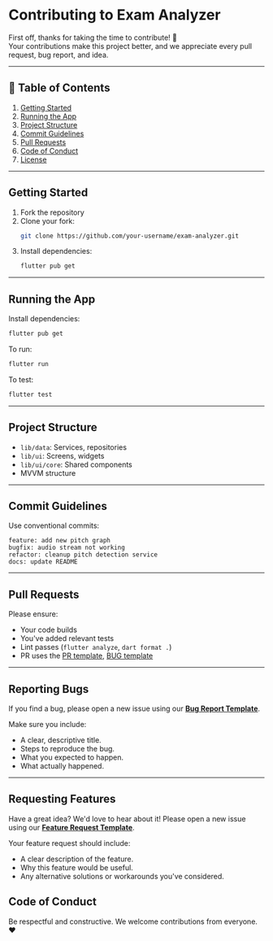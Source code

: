 # Contributing to Exam Analyzer

First off, thanks for taking the time to contribute! 🎉  
Your contributions make this project better, and we appreciate every pull request, bug report, and idea.

---

## 📌 Table of Contents

1. [Getting Started](#getting-started)
2. [Running the App](#running-the-app)
3. [Project Structure](#project-structure)
4. [Commit Guidelines](#commit-guidelines)
5. [Pull Requests](#pull-requests)
6. [Code of Conduct](#code-of-conduct)
7. [License](#license)

---

## Getting Started

1. Fork the repository
2. Clone your fork:  
   ```bash
   git clone https://github.com/your-username/exam-analyzer.git
   ```
3. Install dependencies:
   ```bash
   flutter pub get
   ```
   
---

## Running the App

Install dependencies:
```bash
flutter pub get
```

To run:
```bash
flutter run
```

To test:
```bash
flutter test
```

---

## Project Structure

- `lib/data`: Services, repositories
- `lib/ui`: Screens, widgets
- `lib/ui/core`: Shared components
- MVVM structure

---

## Commit Guidelines

Use conventional commits:
```
feature: add new pitch graph
bugfix: audio stream not working
refactor: cleanup pitch detection service
docs: update README
```

---

## Pull Requests

Please ensure:

- Your code builds
- You've added relevant tests
- Lint passes (`flutter analyze`, `dart format .`)
- PR uses the [PR template](.github/ISSUE_TEMPLATE/feature_request.yaml), [BUG template](.github/ISSUE_TEMPLATE/bug_report.yaml)

---

## Reporting Bugs

If you find a bug, please open a new issue using our **[Bug Report Template](./ISSUE_TEMPLATE/bug_report.yaml)**.

Make sure you include:
- A clear, descriptive title.
- Steps to reproduce the bug.
- What you expected to happen.
- What actually happened.

---

## Requesting Features

Have a great idea? We'd love to hear about it! Please open a new issue using our **[Feature Request Template](./ISSUE_TEMPLATE/feature_request.yaml)**.

Your feature request should include:
- A clear description of the feature.
- Why this feature would be useful.
- Any alternative solutions or workarounds you've considered.

## Code of Conduct

Be respectful and constructive. We welcome contributions from everyone. ❤️
